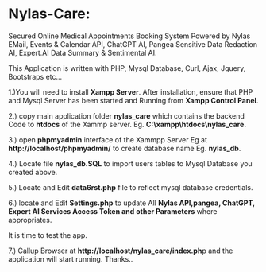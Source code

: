 # Nylas-Care: 

Secured Online Medical Appointments Booking System Powered by Nylas EMail, Events & Calendar API, ChatGPT AI, Pangea Sensitive Data Redaction AI, Expert.AI Data Summary & Sentimental AI.



This Application is written with PHP, Mysql Database, Curl, Ajax, Jquery, Bootstraps etc...



1.)You will need to install **Xampp Server**. After installation, ensure that PHP and Mysql Server has been started and Running from **Xampp Control Panel**.


2.) copy main application folder **nylas_care** which contains the backend Code to **htdocs** of the Xammp server. Eg. **C:\xampp\htdocs\nylas_care.**


3.) open **phpmyadmin** interface  of the Xammpp Server Eg at **http://localhost/phpmyadmin/** to create database name Eg. **nylas_db**.

4.) Locate file **nylas_db.SQL** to import users tables to Mysql Database you created above.

5.) Locate  and Edit **data6rst.php** file to reflect mysql database credentials.

6.) locate and Edit **Settings.php** to update All **Nylas API,pangea, ChatGPT, Expert AI Services Access Token and other Parameters** where appropriates. 




It is time to test the app.


7.) Callup Browser at **http://localhost/nylas_care/index.ph**p and the application will start running. Thanks.. 







